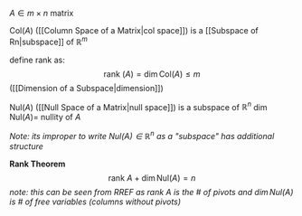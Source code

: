 $A\in m\times n$ matrix

$\mathrm{Col}(A)$ ([[Column Space of a Matrix|col space]]) is a [[Subspace of Rn|subspace]] of $\mathbb{R}^m$

define rank as: $$\mathrm{rank\:}(A)=\dim{\mathrm{Col}(A)}\le m$$([[Dimension of a Subspace|dimension]])

$\mathrm{Nul}(A)$ ([[Null Space of a Matrix|null space]]) is a subspace of $\mathbb{R}^n$
$\dim{\mathrm{Nul}(A)}=$ nullity of $A$

_Note: its improper to write $Nul(A)\in\mathbb{R}^n$ as a "subspace" has additional structure_

**Rank Theorem**
$$\mathrm{rank\:}A+\dim{\mathrm{Nul}(A)}=n$$
_note: this can be seen from RREF as $\mathrm{rank\:}A$ is the # of pivots and $\dim{\mathrm{Nul}(A)}$ is # of free variables (columns without pivots)_
